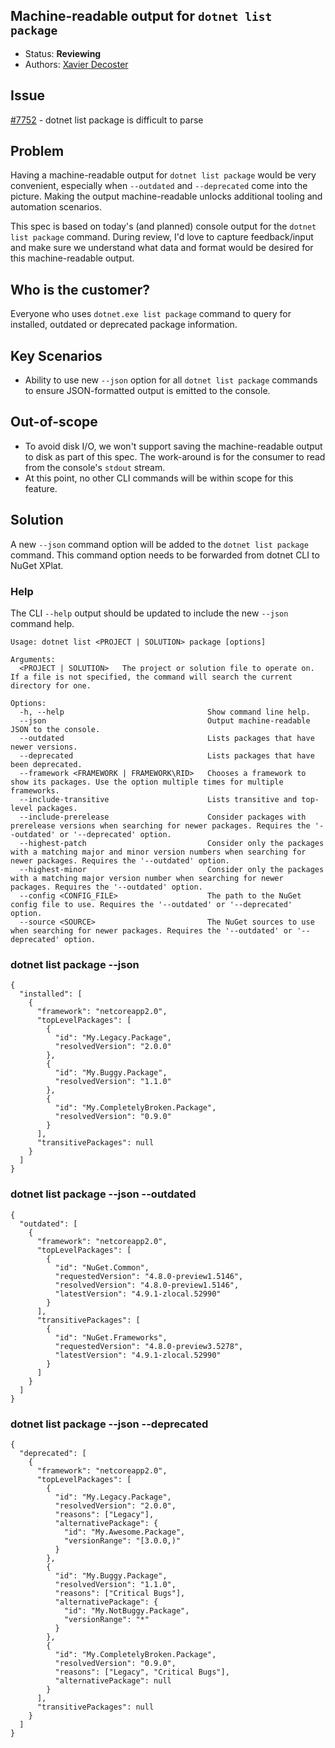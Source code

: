 ## Machine-readable output for `dotnet list package`

* Status: **Reviewing**
* Authors: [Xavier Decoster](https://github.com/xavierdecoster)

## Issue

[#7752](https://github.com/NuGet/Home/issues/7752) - dotnet list package is difficult to parse

## Problem

Having a machine-readable output for `dotnet list package` would be very convenient, especially when `--outdated` and `--deprecated` come into the picture. Making the output machine-readable unlocks additional tooling and automation scenarios.

This spec is based on today's (and planned) console output for the `dotnet list package` command. During review, I'd love to capture feedback/input and make sure we understand what data and format would be desired for this machine-readable output.

## Who is the customer?

Everyone who uses `dotnet.exe list package` command to query for installed, outdated or deprecated package information.

## Key Scenarios

* Ability to use new `--json` option for all `dotnet list package` commands to ensure JSON-formatted output is emitted to the console.

## Out-of-scope

* To avoid disk I/O, we won't support saving the machine-readable output to disk as part of this spec. The work-around is for the consumer to read from the console's `stdout` stream.
* At this point, no other CLI commands will be within scope for this feature.

## Solution

A new `--json` command option will be added to the `dotnet list package` command. This command option needs to be forwarded from dotnet CLI to NuGet XPlat.

### Help

The CLI `--help` output should be updated to include the new `--json` command help.

```
Usage: dotnet list <PROJECT | SOLUTION> package [options]

Arguments:
  <PROJECT | SOLUTION>   The project or solution file to operate on. If a file is not specified, the command will search the current directory for one.

Options:
  -h, --help                                Show command line help.
  --json                                    Output machine-readable JSON to the console.
  --outdated                                Lists packages that have newer versions.
  --deprecated                              Lists packages that have been deprecated.
  --framework <FRAMEWORK | FRAMEWORK\RID>   Chooses a framework to show its packages. Use the option multiple times for multiple frameworks.
  --include-transitive                      Lists transitive and top-level packages.
  --include-prerelease                      Consider packages with prerelease versions when searching for newer packages. Requires the '--outdated' or '--deprecated' option.
  --highest-patch                           Consider only the packages with a matching major and minor version numbers when searching for newer packages. Requires the '--outdated' option.
  --highest-minor                           Consider only the packages with a matching major version number when searching for newer packages. Requires the '--outdated' option.
  --config <CONFIG_FILE>                    The path to the NuGet config file to use. Requires the '--outdated' or '--deprecated' option.
  --source <SOURCE>                         The NuGet sources to use when searching for newer packages. Requires the '--outdated' or '--deprecated' option.
```

### dotnet list package --json

```
{
  "installed": [
    {
      "framework": "netcoreapp2.0",
      "topLevelPackages": [
        {
          "id": "My.Legacy.Package",
          "resolvedVersion": "2.0.0"
        },
        {
          "id": "My.Buggy.Package",
          "resolvedVersion": "1.1.0"
        },
        {
          "id": "My.CompletelyBroken.Package",
          "resolvedVersion": "0.9.0"
        }
      ],
      "transitivePackages": null
    }
  ]
}
```

### dotnet list package --json --outdated

```
{
  "outdated": [
    {
      "framework": "netcoreapp2.0",
      "topLevelPackages": [
        {
          "id": "NuGet.Common",
          "requestedVersion": "4.8.0-preview1.5146",
          "resolvedVersion": "4.8.0-preview1.5146",
          "latestVersion": "4.9.1-zlocal.52990"
        }
      ],
      "transitivePackages": [
        {
          "id": "NuGet.Frameworks",
          "requestedVersion": "4.8.0-preview3.5278",
          "latestVersion": "4.9.1-zlocal.52990"
        }
      ]
    }
  ]
}
```

### dotnet list package --json --deprecated

```
{
  "deprecated": [
    {
      "framework": "netcoreapp2.0",
      "topLevelPackages": [
        {
          "id": "My.Legacy.Package",
          "resolvedVersion": "2.0.0",
          "reasons": ["Legacy"],
          "alternativePackage": {
            "id": "My.Awesome.Package",
            "versionRange": "[3.0.0,)"
          }
        },
        {
          "id": "My.Buggy.Package",
          "resolvedVersion": "1.1.0",
          "reasons": ["Critical Bugs"],
          "alternativePackage": {
            "id": "My.NotBuggy.Package",
            "versionRange": "*"
          }
        },
        {
          "id": "My.CompletelyBroken.Package",
          "resolvedVersion": "0.9.0",
          "reasons": ["Legacy", "Critical Bugs"],
          "alternativePackage": null
        }
      ],
      "transitivePackages": null
    }
  ]
}
```